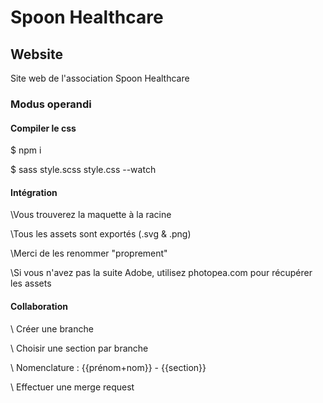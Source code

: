 # Spoon Healthcare

## Website

Site web de l'association Spoon Healthcare

### Modus operandi

#### Compiler le css

\$ npm i

\$ sass style.scss style.css --watch

#### Intégration

\Vous trouverez la maquette à la racine

\Tous les assets sont exportés (.svg & .png)

\Merci de les renommer "proprement"

\Si vous n'avez pas la suite Adobe, utilisez photopea.com pour récupérer les assets

#### Collaboration

\ Créer une branche

\ Choisir une section par branche

\ Nomenclature : {{prénom+nom}} - {{section}}

\ Effectuer une merge request
